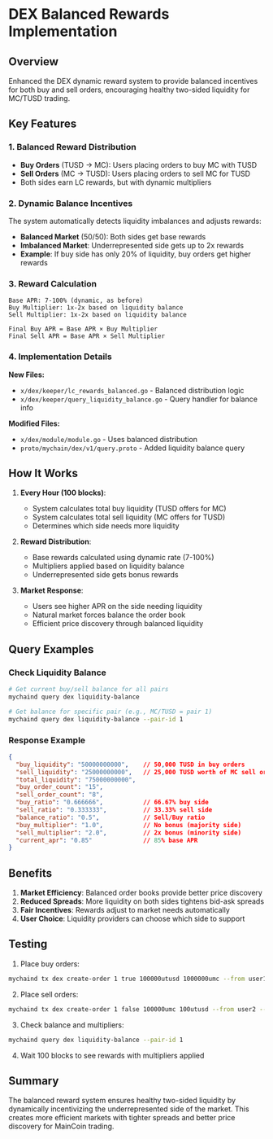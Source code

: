 # DEX Balanced Rewards Implementation

## Overview
Enhanced the DEX dynamic reward system to provide balanced incentives for both buy and sell orders, encouraging healthy two-sided liquidity for MC/TUSD trading.

## Key Features

### 1. Balanced Reward Distribution
- **Buy Orders** (TUSD → MC): Users placing orders to buy MC with TUSD
- **Sell Orders** (MC → TUSD): Users placing orders to sell MC for TUSD
- Both sides earn LC rewards, but with dynamic multipliers

### 2. Dynamic Balance Incentives
The system automatically detects liquidity imbalances and adjusts rewards:

- **Balanced Market** (50/50): Both sides get base rewards
- **Imbalanced Market**: Underrepresented side gets up to 2x rewards
- **Example**: If buy side has only 20% of liquidity, buy orders get higher rewards

### 3. Reward Calculation
```
Base APR: 7-100% (dynamic, as before)
Buy Multiplier: 1x-2x based on liquidity balance
Sell Multiplier: 1x-2x based on liquidity balance

Final Buy APR = Base APR × Buy Multiplier
Final Sell APR = Base APR × Sell Multiplier
```

### 4. Implementation Details

**New Files:**
- `x/dex/keeper/lc_rewards_balanced.go` - Balanced distribution logic
- `x/dex/keeper/query_liquidity_balance.go` - Query handler for balance info

**Modified Files:**
- `x/dex/module/module.go` - Uses balanced distribution
- `proto/mychain/dex/v1/query.proto` - Added liquidity balance query

## How It Works

1. **Every Hour (100 blocks)**:
   - System calculates total buy liquidity (TUSD offers for MC)
   - System calculates total sell liquidity (MC offers for TUSD)
   - Determines which side needs more liquidity

2. **Reward Distribution**:
   - Base rewards calculated using dynamic rate (7-100%)
   - Multipliers applied based on liquidity balance
   - Underrepresented side gets bonus rewards

3. **Market Response**:
   - Users see higher APR on the side needing liquidity
   - Natural market forces balance the order book
   - Efficient price discovery through balanced liquidity

## Query Examples

### Check Liquidity Balance
```bash
# Get current buy/sell balance for all pairs
mychaind query dex liquidity-balance

# Get balance for specific pair (e.g., MC/TUSD = pair 1)
mychaind query dex liquidity-balance --pair-id 1
```

### Response Example
```json
{
  "buy_liquidity": "50000000000",    // 50,000 TUSD in buy orders
  "sell_liquidity": "25000000000",   // 25,000 TUSD worth of MC sell orders
  "total_liquidity": "75000000000",
  "buy_order_count": "15",
  "sell_order_count": "8",
  "buy_ratio": "0.666666",           // 66.67% buy side
  "sell_ratio": "0.333333",          // 33.33% sell side
  "balance_ratio": "0.5",            // Sell/Buy ratio
  "buy_multiplier": "1.0",           // No bonus (majority side)
  "sell_multiplier": "2.0",          // 2x bonus (minority side)
  "current_apr": "0.85"              // 85% base APR
}
```

## Benefits

1. **Market Efficiency**: Balanced order books provide better price discovery
2. **Reduced Spreads**: More liquidity on both sides tightens bid-ask spreads
3. **Fair Incentives**: Rewards adjust to market needs automatically
4. **User Choice**: Liquidity providers can choose which side to support

## Testing

1. Place buy orders:
```bash
mychaind tx dex create-order 1 true 100000utusd 1000000umc --from user1 --yes
```

2. Place sell orders:
```bash
mychaind tx dex create-order 1 false 100000umc 100utusd --from user2 --yes
```

3. Check balance and multipliers:
```bash
mychaind query dex liquidity-balance --pair-id 1
```

4. Wait 100 blocks to see rewards with multipliers applied

## Summary
The balanced reward system ensures healthy two-sided liquidity by dynamically incentivizing the underrepresented side of the market. This creates more efficient markets with tighter spreads and better price discovery for MainCoin trading.